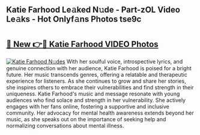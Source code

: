 ## Katie Farhood Le𝚊ked N𝚞de - Part-zOL Video Le𝚊ks - Hot Onlyf𝚊ns Photos tse9c

# <h2><a href="http://ab18522.deff.icu/?id=Katie+Farhood">🔗 New 👉🔴 Katie Farhood VIDEO Photos</a></h2>

[![Katie Farhood N𝚞des](https://i.imgur.com/rIISA9y.gif)](http://ab18522.deff.icu/?id=Katie+Farhood)
With her soulful voice, introspective lyrics, and genuine connection with her audience, Katie Farhood is poised for a bright future. Her music transcends genres, offering a relatable and therapeutic experience for listeners. As she continues to grow and share her stories, she inspires others to embrace their vulnerabilities and find strength in their uniqueness. Katie Farhood's music and message resonate with young audiences who find solace and strength in her vulnerability. She actively engages with her fans online, fostering a supportive and inclusive community. Her advocacy for mental health awareness extends beyond her music, as she speaks out on the importance of seeking help and normalizing conversations about mental illness.

